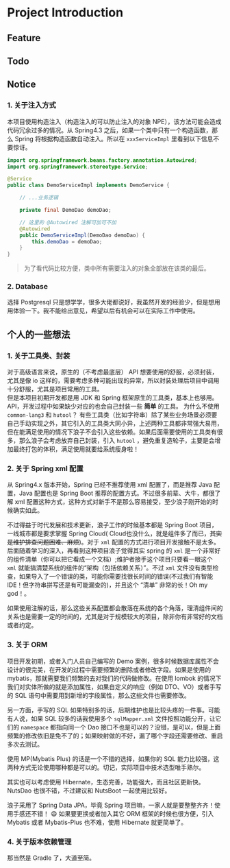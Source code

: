 # Project Introduction

## Feature

## Todo

## Notice

### 1. 关于注入方式

本项目使用构造注入（构造注入的可以防止注入的对象 NPE），该方法可能会造成代码冗余过多的情况。从 Spring4.3
之后，如果一个类中只有一个构造函数，那么 Spring 将根据构造函数自动注入。所以在 `xxxServiceImpl` 里看到以下信息不要惊讶。

```java
import org.springframework.beans.factory.annotation.Autowired;
import org.springframework.stereotype.Service;

@Service
public class DemoServiceImpl implements DemoService {

    // ...业务逻辑

    private final DemoDao demoDao;

    // 这里的 @Autowired 注解可加可不加
    @Autowired
    public DemoServiceImpl(DemoDao demoDao) {
        this.demoDao = demoDao;
    }
}
```

> 为了看代码比较方便，类中所有需要注入的对象全部放在该类的最后。

### 2. Database

选择 Postgresql 只是想学学，很多大佬都说好，我虽然开发的经验少，但是想用用体验一下。我不能给出意见，希望以后有机会可以在实际工作中使用。

## 个人的一些想法

### 1. 关于工具类、封装

对于高级语言来说，原生的（不考虑最底层） API 想要使用的舒服，必须封装，尤其是像 io
这样的，需要考虑多种可能出现的异常，所以封装处理后项目中调用十分舒服，尤其是项目常用的工具。  
但是本项目初期开发都是用 JDK 和 Spring 框架原生的工具类，基本上也够用。
API，开发过程中如果缺少对应的也会自己封装一些 **简单** 的工具。
为什么不使用 `common-lang3` 和 `hutool`？
有些工具类（比如字符串）除了某些业务场景必须要自己手动实现之外，其它引入的工具类大同小异，上述两种工具都非常强大易用，但在能满足使用的情况下浪子不会引入这些依赖。如果后面需要使用的工具类有很多，那么浪子会考虑放弃自己封装，引入 `hutool`
，避免重复造轮子，主要是会增加最终打包的体积，满足使用就要给系统瘦身啦！

### 2. 关于 Spring xml 配置

从 Spring4.x 版本开始，Spring 已经不推荐使用 xml 配置了，而是推荐 Java 配置，Java 配置也是 Spring Boot
推荐的配置方式。不过很多前辈、大牛，都很了解 xml 配置这种方式，这种方式对新手不是那么容易接受，至少浪子刚开始的时候确实如此。

不过得益于时代发展和技术更新，浪子工作的时候基本都是 Spring Boot 项目，一线城市都是要求掌握 Spring Cloud(
Cloud也没什么，就是组件多了而已，~~其实是维护排查问题困难、麻烦~~)。对于 `xml` 配置的方式进行项目开发接触不是太多。后面随着学习的深入，再看到这种项目浪子觉得其实
spring 的 `xml` 是一个非常好的组件清单（你可以把它看成一个文档）;维护者接手这个项目只要看一眼这个 `xml`
就能搞清楚系统的组件的“架构（包括依赖关系）”。不过 `xml`
文件没有类型检查，如果导入了一个错误的类，可能你需要找很长时间的错误(不过我们有智能 IDE！但字符串拼写还是有可能漏查的)，并且这个
“清单” 非常的长！Oh my god！。

如果使用注解的话，那么这些关系配置都会散落在系统的各个角落，理清组件间的关系也是需要一定的时间的，尤其是对于规模较大的项目，除非你有非常好的文档或者约定。

### 3. 关于 ORM

项目开发初期，或者入门人员自己编写的 Demo 案例，很多时候数据库属性不会设计的很完美，在开发的过程中需要频繁的删除或者修改字段。如果是使用的
mybatis，那就需要我们频繁的去对我们的代码做修改。在使用 lombok 的情况下我们对实体所做的就是添加属性，如果自定义的响应（例如
DTO、VO）或者手写的 SQL 语句中需要用到新增的字段属性，那么这些文件也需要修改。

另一方面，手写的 SQL 如果特别多的话，后期维护也是比较头疼的一件事。可能有人说，如果 SQL 较多的话我使用多个 `sqlMapper.xml`
文件按照功能分开，让它们的 `namespace` 都指向同一个 Dao 接口不也是可以的？没错，是可以，但是上面频繁的修改依旧是免不了的；如果映射做的不好，漏了哪个字段还需要修改、重启多次去测试。

使用 MP(Mybatis Plus) 的话是一个不错的选择，如果你的 SQL 能力比较强，这两种方式无论使用哪种都是可以的。切记，实际项目中技术选型唯手熟尔。

其实也可以考虑使用 Hibernate，生态完善，功能强大，而且社区更新快。NutsDao 也很不错，不过建议和 NutsBoot 一起使用比较好。

浪子采用了 Spring Data JPA，毕竟 Spring 项目嘛，一家人就是要整整齐齐！使用手感还不错！ :smile: 如果要更换或者加入其它 ORM
框架的时候也很方便，引入 Mybatis 或者 Mybatis-Plus 也不难，使用 Hibernate 就更简单了。

### 4. 关于版本依赖管理

那当然是 Gradle 了，大道至简。
